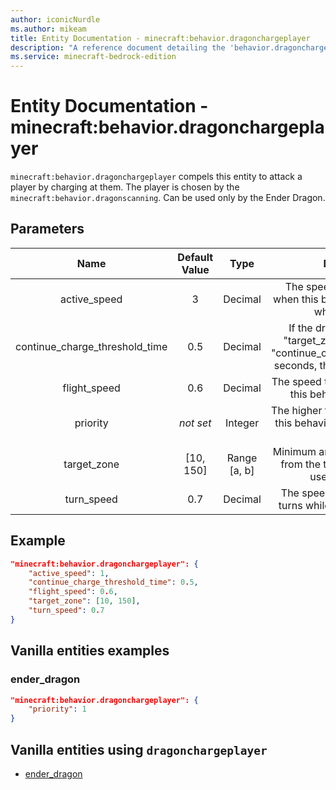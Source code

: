 ```yaml
---
author: iconicNurdle
ms.author: mikeam
title: Entity Documentation - minecraft:behavior.dragonchargeplayer
description: "A reference document detailing the 'behavior.dragonchargeplayer' entity goal"
ms.service: minecraft-bedrock-edition
---
```


# Entity Documentation - minecraft:behavior.dragonchargeplayer

`minecraft:behavior.dragonchargeplayer` compels this entity to attack a player by charging at them. The player is chosen by the `minecraft:behavior.dragonscanning`. Can be used only by the Ender Dragon.

## Parameters

| Name| Default Value| Type| Description |
|:-----------:|:-----------:|:-----------:|:-----------:|
| active_speed| 3| Decimal| The speed this entity moves when this behavior has started or while it's active. |
| continue_charge_threshold_time| 0.5| Decimal| If the dragon is outside the "target_zone" for longer than "continue_charge_threshold_time" seconds, the charge is canceled. |
| flight_speed| 0.6| Decimal| The speed this entity moves while this behavior is not active. |
| priority|*not set*|Integer|The higher the priority, the sooner this behavior will be executed as a goal.|
| target_zone| [10, 150]| Range [a, b]| Minimum and maximum distance, from the target, this entity can use this behavior. |
| turn_speed| 0.7| Decimal| The speed at which this entity turns while using this behavior. |

## Example

```json
"minecraft:behavior.dragonchargeplayer": {
    "active_speed": 1,
    "continue_charge_threshold_time": 0.5,
    "flight_speed": 0.6,
    "target_zone": [10, 150],
    "turn_speed": 0.7
}
```

## Vanilla entities examples

### ender_dragon

```json
"minecraft:behavior.dragonchargeplayer": {
    "priority": 1
}
```

## Vanilla entities using `dragonchargeplayer`

- [ender_dragon](../../../../Source/VanillaBehaviorPack_Snippets/entities/ender_dragon.md)
